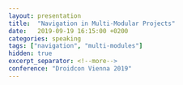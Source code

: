 ```yaml
---
layout: presentation
title:  "Navigation in Multi-Modular Projects"
date:   2019-09-19 16:15:00 +0200
categories: speaking
tags: ["navigation", "multi-modules"]
hidden: true
excerpt_separator: <!--more-->
conference: "Droidcon Vienna 2019"
---
```

<!--more-->
<script async class="speakerdeck-embed" data-id="54cb9fa6a57e4401a1ba6ca8c32e6324" data-ratio="1.77777777777778" src="//speakerdeck.com/assets/embed.js"></script>